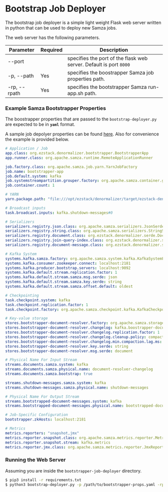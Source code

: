 # Bootstrap Job Deployer

The bootstrap job deployer is a simple light weight Flask web server
written in python that can be used to deploy new Samza jobs.

The web server has the following parameters.

| Parameter | Required | Description |
| --- | --- | --- |
| --port |  | specifies the port of the flask web server. Default is port `8000` |
| -p, --path | Yes | specifies the boostrapper Samza job properties path. |
| -rp, --rpath | Yes | specifies the bootstrapper Samza run-app.sh path. |

### Example Samza Bootstrapper Properties

The boostrapper properties that are passed to the
`bootstrap-deployer.py` are expected to be in **`yaml`** format.

A sample job depolyer properties can be found [here](../bootstrapper-job-deployer/example.yaml).
Also for convenience the example is provided below.

```yaml
# Application / Job
app.class: org.ezstack.denormalizer.bootstrapper.BootstrapperApp
app.runner.class: org.apache.samza.runtime.RemoteApplicationRunner

job.factory.class: org.apache.samza.job.yarn.YarnJobFactory
job.name: bootstrapper-app
job.default.system: kafka
job.systemstreampartition.grouper.factory: org.apache.samza.container.grouper.stream.GroupByPartitionFactory
job.container.count: 1

# YARN
yarn.package.path: "file:///opt/ezstack/denormalizer/target/ezstack-denormalizer-0.1-SNAPSHOT-dist.tar.gz"

# Broadcast inputs
task.broadcast.inputs: kafka.shutdown-messages#0

# Serializers
serializers.registry.json.class: org.apache.samza.serializers.JsonSerdeFactory
serializers.registry.string.class: org.apache.samza.serializers.StringSerdeFactory
serializers.registry.document.class: org.ezstack.denormalizer.serde.DocumentSerdeFactory
serializers.registry.join-query-index.class: org.ezstack.denormalizer.serde.JoinQueryIndexSerdeFactory
serializers.registry.document-message.class: org.ezstack.denormalizer.serde.DocumentMessageSerdeFactory

# Kafka System
systems.kafka.samza.factory: org.apache.samza.system.kafka.KafkaSystemFactory
systems.kafka.consumer.zookeeper.connect: localhost:2181
systems.kafka.producer.bootstrap.servers: localhost:9092
systems.kafka.default.stream.replication.factor: 1
systems.kafka.default.stream.samza.msg.serde: json
systems.kafka.default.stream.samza.key.serde: string
systems.kafka.default.stream.samza.offset.default: oldest

# Checkpointing
task.checkpoint.system: kafka
task.checkpoint.replication.factor: 1
task.checkpoint.factory: org.apache.samza.checkpoint.kafka.KafkaCheckpointManagerFactory

# Key-value storage
stores.bootstrapper-document-resolver.factory: org.apache.samza.storage.kv.RocksDbKeyValueStorageEngineFactory
stores.bootstrapper-document-resolver.changelog: kafka.boostrapper-document-resolver-changelog
stores.bootstrapper-document-resolver.changelog.replication.factor: 1
stores.bootstrapper-document-resolver.changelog.cleanup.policy: compact
stores.bootstrapper-document-resolver.changelog.min.compaction.lag.ms: 3600000
stores.bootstrapper-document-resolver.key.serde: string
stores.bootstrapper-document-resolver.msg.serde: document

# Physical Name For Input Stream
streams.documents.samza.system: kafka
streams.documents.samza.physical.name: document-resolver-changelog
streams.documents.samza.bootstrap: true

streams.shutdown-messages.samza.system: kafka
streams.shutdown-messages.samza.physical.name: shutdown-messages

# Physical Name For Output Stream
streams.bootstrapped-document-messages.system: kafka
streams.bootstrapped-document-messages.physical.name: bootstrapped-document-messages

# Job-Specific Configuration
bootstrapper.zkHosts: localhost:2181

# Metrics
metrics.reporters: "snapshot,jmx"
metrics.reporter.snapshot.class: org.apache.samza.metrics.reporter.MetricsSnapshotReporterFactory
metrics.reporter.snapshot.stream: kafka.metrics
metrics.reporter.jmx.class: org.apache.samza.metrics.reporter.JmxReporterFactory
```

### Running the Web Server

Assuming you are inside the `bootstrapper-job-deployer` directory.

```bash
$ pip3 install -r requirements.txt
$ python3 bootstrap-deployer.py -p /path/to/bootstrapper-props.yaml -rp /path/to/run-app.sh
```